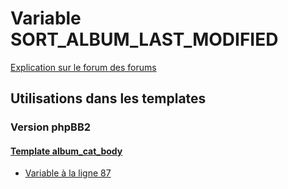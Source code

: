 # Variable SORT_ALBUM_LAST_MODIFIED
[Explication sur le forum des forums](http://forum.forumactif.com/t294113-listing-des-variables#SORT_ALBUM_LAST_MODIFIED)

## Utilisations dans les templates

### Version phpBB2

#### [Template album_cat_body](subsilver/album_cat_body.md)
* [Variable à la ligne 87](../subsilver/album_cat_body.tpl#L87)